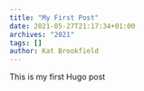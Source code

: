 ```yaml
---
title: "My First Post"
date: 2021-05-27T21:17:34+01:00
archives: "2021"
tags: []
author: Kat Brookfield
---
```


This is my first Hugo post